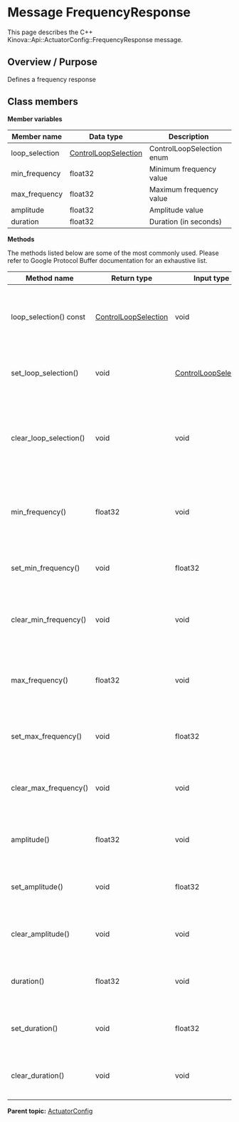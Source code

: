 # Message FrequencyResponse

This page describes the C++ Kinova::Api::ActuatorConfig::FrequencyResponse message.

## Overview / Purpose

Defines a frequency response

## Class members

 **Member variables** 

|Member name|Data type|Description|
|-----------|---------|-----------|
|loop\_selection| [ControlLoopSelection](enm_ActuatorConfig_ControlLoopSelection.md#)|ControlLoopSelection enum|
|min\_frequency|float32|Minimum frequency value|
|max\_frequency|float32|Maximum frequency value|
|amplitude|float32|Amplitude value|
|duration|float32|Duration \(in seconds\)|

 **Methods** 

The methods listed below are some of the most commonly used. Please refer to Google Protocol Buffer documentation for an exhaustive list.

|Method name|Return type|Input type|Description|
|-----------|-----------|----------|-----------|
|loop\_selection\(\) const| [ControlLoopSelection](enm_ActuatorConfig_ControlLoopSelection.md#)|void|Returns the current value of loop\_selection. If the loop\_selection is not set, returns 0.|
|set\_loop\_selection\(\)|void| [ControlLoopSelection](enm_ActuatorConfig_ControlLoopSelection.md#)|Sets the value of loop\_selection. After calling this, loop\_selection\(\) will return value.|
|clear\_loop\_selection\(\)|void|void|Clears the value of loop\_selection. After calling this, loop\_selection\(\) will return the empty string/empty bytes.|
|min\_frequency\(\)|float32|void|Returns the current value of min\_frequency. If the min\_frequency is not set, returns 0.|
|set\_min\_frequency\(\)|void|float32|Sets the value of min\_frequency. After calling this, min\_frequency\(\) will return value.|
|clear\_min\_frequency\(\)|void|void|Clears the value of min\_frequency. After calling this, min\_frequency\(\) will return 0.|
|max\_frequency\(\)|float32|void|Returns the current value of max\_frequency. If the max\_frequency is not set, returns 0.|
|set\_max\_frequency\(\)|void|float32|Sets the value of max\_frequency. After calling this, max\_frequency\(\) will return value.|
|clear\_max\_frequency\(\)|void|void|Clears the value of max\_frequency. After calling this, max\_frequency\(\) will return 0.|
|amplitude\(\)|float32|void|Returns the current value of amplitude. If the amplitude is not set, returns 0.|
|set\_amplitude\(\)|void|float32|Sets the value of amplitude. After calling this, amplitude\(\) will return value.|
|clear\_amplitude\(\)|void|void|Clears the value of amplitude. After calling this, amplitude\(\) will return 0.|
|duration\(\)|float32|void|Returns the current value of duration. If the duration is not set, returns 0.|
|set\_duration\(\)|void|float32|Sets the value of duration. After calling this, duration\(\) will return value.|
|clear\_duration\(\)|void|void|Clears the value of duration. After calling this, duration\(\) will return 0.|

**Parent topic:** [ActuatorConfig](../references/summary_ActuatorConfig.md)

